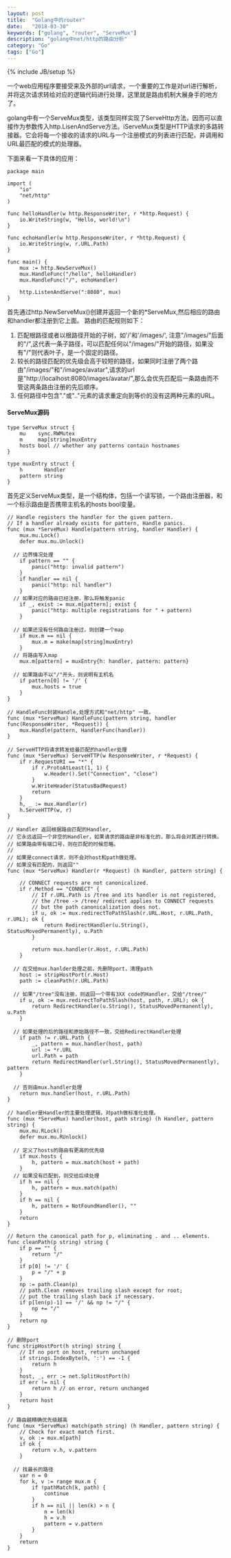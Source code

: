 ```yaml
---
layout: post
title:  "Golang中的router"
date:   "2018-03-30"
keywords: ["golang", "router", "ServeMux"]
description: "golang中net/http的路由分析"
category: "Go"
tags: ["Go"]
---
```

{% include JB/setup %}

一个web应用程序要接受来及外部的url请求，一个重要的工作是对url进行解析，并将这次请求转给对应的逻辑代码进行处理，这里就是路由机制大展身手的地方了。

golang中有一个ServeMux类型，该类型同样实现了ServeHttp方法，因而可以直接作为参数传入http.LisenAndServe方法。iServeMux类型是HTTP请求的多路转接器。它会将每一个接收的请求的URL与一个注册模式的列表进行匹配，并调用和URL最匹配的模式的处理器。

下面来看一下具体的应用：

```
package main

import (
	"io"
	"net/http"
)

func helloHandler(w http.ResponseWriter, r *http.Request) {
	io.WriteString(w, "Hello, world!\n")
}

func echoHandler(w http.ResponseWriter, r *http.Request) {
	io.WriteString(w, r.URL.Path)
}

func main() {
	mux := http.NewServeMux()
	mux.HandleFunc("/hello", helloHandler)
	mux.HandleFunc("/", echoHandler)

	http.ListenAndServe(":8080", mux)
}
```

首先通过http.NewServeMux()创建并返回一个新的*ServeMux,然后相应的路由和handler都注册到它上面。
路由的匹配规则如下：


1. 匹配根路径或者以根路径开始的子树，如'/'和'/images/', 注意"/images/"后面的"/",这代表一条子路径，可以匹配任何以"/images/"开始的路径，如果没有"/"则代表叶子，是一个固定的路径。
2. 较长的路径匹配的优先级会高于较短的路径，如果同时注册了两个路由"/images/"和"/images/avatar",请求的url是"http://localhost:8080/images/avatar/",那么会优先匹配后一条路由而不管这两条路由注册的先后顺序。
3. 任何路径中包含"."或".."元素的请求重定向到等价的没有这两种元素的URL。

#### ServeMux源码

```
type ServeMux struct {
	mu    sync.RWMutex
	m     map[string]muxEntry
	hosts bool // whether any patterns contain hostnames
}

type muxEntry struct {
	h       Handler
	pattern string
}

```

首先定义ServeMux类型，是一个结构体，包括一个读写锁，一个路由注册器，和一个标示路由是否携带主机名的hosts bool变量。

```
// Handle registers the handler for the given pattern.
// If a handler already exists for pattern, Handle panics.
func (mux *ServeMux) Handle(pattern string, handler Handler) {
	mux.mu.Lock()
	defer mux.mu.Unlock()

  // 边界情况处理
	if pattern == "" {
		panic("http: invalid pattern")
	}
	if handler == nil {
		panic("http: nil handler")
	}
  // 如果对应的路由已经注册，那么将触发panic
	if _, exist := mux.m[pattern]; exist {
		panic("http: multiple registrations for " + pattern)
	}

  // 如果还没有任何路由注册过，则创建一个map
	if mux.m == nil {
		mux.m = make(map[string]muxEntry)
	}
  // 将路由写入map
	mux.m[pattern] = muxEntry{h: handler, pattern: pattern}

  // 如果路由不以"/"开头，则说明有主机名
	if pattern[0] != '/' {
		mux.hosts = true
	}
}

// HandleFunc封装Handle,处理方式和"net/http" 一致。
func (mux *ServeMux) HandleFunc(pattern string, handler func(ResponseWriter, *Request)) {
	mux.Handle(pattern, HandlerFunc(handler))
}
```

```
// ServeHTTP将请求转发给最匹配的handler处理
func (mux *ServeMux) ServeHTTP(w ResponseWriter, r *Request) {
	if r.RequestURI == "*" {
		if r.ProtoAtLeast(1, 1) {
			w.Header().Set("Connection", "close")
		}
		w.WriteHeader(StatusBadRequest)
		return
	}
	h, _ := mux.Handler(r)
	h.ServeHTTP(w, r)
}
```

```
// Handler 返回根据路由匹配的Handler,
// 它永远返回一个非空的Handler，如果请求的路由是非标准化的，那么将会对其进行转换。
// 如果路由带有端口号，则在匹配的时候忽略。
//
// 如果是connect请求，则不会对host和path做处理。
// 如果没有匹配的，则返回""
func (mux *ServeMux) Handler(r *Request) (h Handler, pattern string) {

	// CONNECT requests are not canonicalized.
	if r.Method == "CONNECT" {
		// If r.URL.Path is /tree and its handler is not registered,
		// the /tree -> /tree/ redirect applies to CONNECT requests
		// but the path canonicalization does not.
		if u, ok := mux.redirectToPathSlash(r.URL.Host, r.URL.Path, r.URL); ok {
			return RedirectHandler(u.String(), StatusMovedPermanently), u.Path
		}

		return mux.handler(r.Host, r.URL.Path)
	}

  // 在交给mux.hanlder处理之前，先删除port，清理path
	host := stripHostPort(r.Host)
	path := cleanPath(r.URL.Path)

  // 如果"/tree"没有注册，则返回一个带有3XX code的Handler，交给"/tree/"
	if u, ok := mux.redirectToPathSlash(host, path, r.URL); ok {
		return RedirectHandler(u.String(), StatusMovedPermanently), u.Path
	}

  // 如果处理的后的路径和原始路径不一致，交给RedirectHandler处理
	if path != r.URL.Path {
		_, pattern = mux.handler(host, path)
		url := *r.URL
		url.Path = path
		return RedirectHandler(url.String(), StatusMovedPermanently), pattern
	}

  // 否则由mux.handler处理
	return mux.handler(host, r.URL.Path)
}
```

```
// handler是Handler的主要处理逻辑，对path做标准化处理。
func (mux *ServeMux) handler(host, path string) (h Handler, pattern string) {
	mux.mu.RLock()
	defer mux.mu.RUnlock()

  // 定义了hosts的路由有更高的优先级
	if mux.hosts {
		h, pattern = mux.match(host + path)
	}
  // 如果没有匹配到，则交给后续处理
	if h == nil {
		h, pattern = mux.match(path)
	}
	if h == nil {
		h, pattern = NotFoundHandler(), ""
	}
	return
}
```

```
// Return the canonical path for p, eliminating . and .. elements.
func cleanPath(p string) string {
	if p == "" {
		return "/"
	}
	if p[0] != '/' {
		p = "/" + p
	}
	np := path.Clean(p)
	// path.Clean removes trailing slash except for root;
	// put the trailing slash back if necessary.
	if p[len(p)-1] == '/' && np != "/" {
		np += "/"
	}
	return np
}

// 删除port
func stripHostPort(h string) string {
	// If no port on host, return unchanged
	if strings.IndexByte(h, ':') == -1 {
		return h
	}
	host, _, err := net.SplitHostPort(h)
	if err != nil {
		return h // on error, return unchanged
	}
	return host
}

// 路由越精确优先级越高
func (mux *ServeMux) match(path string) (h Handler, pattern string) {
	// Check for exact match first.
	v, ok := mux.m[path]
	if ok {
		return v.h, v.pattern
	}

  // 找最长的路径
	var n = 0
	for k, v := range mux.m {
		if !pathMatch(k, path) {
			continue
		}
		if h == nil || len(k) > n {
			n = len(k)
			h = v.h
			pattern = v.pattern
		}
	}
	return
}
```

